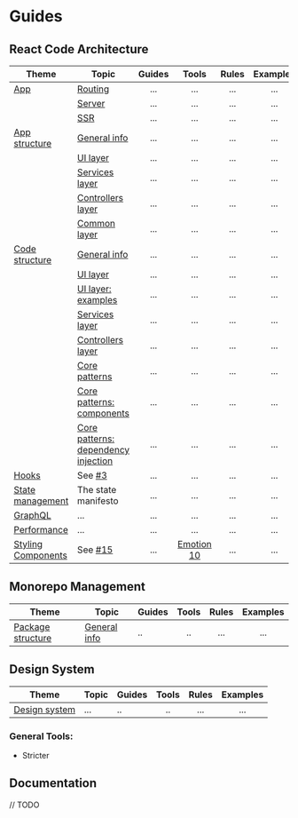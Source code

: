 # Guides

## React Code Architecture

| Theme                                        | Topic                                                                                               | Guides |              Tools               | Rules | Examples |
| -------------------------------------------- | --------------------------------------------------------------------------------------------------- | :----: | :------------------------------: | :---: | :------: |
| [App](./react/app)                           | [Routing](./react/app/routing)                                                                      |  ...   |               ...                |  ...  |   ...    |
|                                              | [Server](react/app/server)                                                                          |  ...   |               ...                |  ...  |   ...    |
|                                              | [SSR](react/app/ssr)                                                                                |  ...   |               ...                |  ...  |   ...    |
| [App structure](./react/app-structure)       | [General info](./react/app-structure)                                                               |  ...   |               ...                |  ...  |   ...    |
|                                              | [UI layer](./react/app-structure/ui-layer)                                                          |  ...   |               ...                |  ...  |   ...    |
|                                              | [Services layer](./react/app-structure/services-layer)                                              |  ...   |               ...                |  ...  |   ...    |
|                                              | [Controllers layer](./react/app-structure/controllers-layer)                                        |  ...   |               ...                |  ...  |   ...    |
|                                              | [Common layer](./react/app-structure/common-layer)                                                  |  ...   |               ...                |  ...  |   ...    |
| [Code structure](./react/code-structure)     | [General info](./react/code-structure)                                                              |  ...   |               ...                |  ...  |   ...    |
|                                              | [UI layer](./react/code-structure/ui-layer)                                                         |  ...   |               ...                |  ...  |   ...    |
|                                              | [UI layer: examples](./react/code-structure/ui-layer/examples.md)                                   |  ...   |               ...                |  ...  |   ...    |
|                                              | [Services layer](./react/code-structure/services-layer)                                             |  ...   |               ...                |  ...  |   ...    |
|                                              | [Controllers layer](./react/code-structure/controllers-layer)                                       |  ...   |               ...                |  ...  |   ...    |
|                                              | [Core patterns](./react/code-structure/core-patterns)                                               |  ...   |               ...                |  ...  |   ...    |
|                                              | [Core patterns: components](./react/code-structure/core-patterns/components.md)                     |  ...   |               ...                |  ...  |   ...    |
|                                              | [Core patterns: dependency injection](./react/code-structure/core-patterns/dependency-injection.md) |  ...   |               ...                |  ...  |   ...    |
| [Hooks](./react/hooks)                       | See [#3](/atlassian/tangerine/issues/3)                                                             |  ...   |               ...                |  ...  |   ...    |
| [State management](./react/state-management) | The state manifesto                                                                                 |  ...   |               ...                |  ...  |   ...    |
| [GraphQL](./react/graphql)                   | ...                                                                                                 |  ...   |               ...                |  ...  |   ...    |
| [Performance](./react/performance)           | ...                                                                                                 |  ...   |               ...                |  ...  |   ...    |
| [Styling Components](./react/styling)        | See [#15](/atlassian/tangerine/issues/15)                                                           |  ...   | [Emotion 10](https://emotion.sh) |  ...  |   ...    |

## Monorepo Management

| Theme                                              | Topic                                         | Guides | Tools | Rules | Examples |
| -------------------------------------------------- | --------------------------------------------- | ------ | :---: | :---: | :------: |
| [Package structure](./monorepo/packages-structure) | [General info](./monorepo/packages-structure) | ..     |  ..   |  ...  |   ...    |

## Design System

| Theme                            | Topic | Guides | Tools | Rules | Examples |
| -------------------------------- | ----- | ------ | :---: | :---: | :------: |
| [Design system](./design-system) | ...   | ..     |  ..   |  ...  |   ...    |

### General Tools:

- Stricter

## Documentation

// TODO
